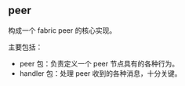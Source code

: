## peer

构成一个 fabric peer 的核心实现。

主要包括：

* peer 包：负责定义一个 peer 节点具有的各种行为。
* handler 包：处理 peer 收到的各种消息，十分关键。



